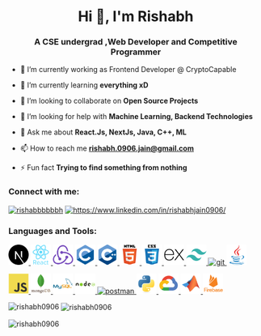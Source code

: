 <h1 align="center">Hi 👋, I'm Rishabh </h1>
<h3 align="center">A CSE undergrad ,Web Developer and Competitive Programmer </h3>

<p align="left"> <a href="https://twitter.com/rishabbbbbbh><img src="https://img.shields.io/twitter/follow/rishabbbbbbh?logo=twitter&style=for-the-badge" alt="jalebi" /></a> </p>

- 🔭 I’m currently working as Frontend Developer @ CryptoCapable

- 🌱 I’m currently learning **everything xD**

- 👯 I’m looking to collaborate on **Open Source Projects**

- 🤝 I’m looking for help with **Machine Learning, Backend Technologies**

- 💬 Ask me about **React.Js, NextJs, Java, C++, ML**

- 📫 How to reach me **rishabh.0906.jain@gmail.com**

- ⚡ Fun fact **Trying to find something from nothing**

<h3 align="left">Connect with me:</h3>
<p align="left">
<a href="https://twitter.com/rishabbbbbbh" target="blank"><img align="center" src="https://raw.githubusercontent.com/rahuldkjain/github-profile-readme-generator/master/src/images/icons/Social/twitter.svg" alt="rishabbbbbbh" height="30" width="40" /></a>
<a href="https://www.linkedin.com/in/rishabhjain0906/" target="blank"><img align="center" src="https://raw.githubusercontent.com/rahuldkjain/github-profile-readme-generator/master/src/images/icons/Social/linked-in-alt.svg" alt="https://www.linkedin.com/in/rishabhjain0906/" height="30" width="40" /></a>
</p>

<h3 align="left">Languages and Tools:</h3>

<p align="left">
    <a href="https://nextjs.org/docs" target="_blank"> <img src="https://raw.githubusercontent.com/devicons/devicon/master/icons/nextjs/nextjs-original.svg" alt="nextjs" width="40" height="40"/> </a>
  <a href="https://reactjs.org" target="_blank"> <img src="https://raw.githubusercontent.com/devicons/devicon/master/icons/react/react-original-wordmark.svg" alt="react" width="40" height="40"/> </a>
     <a href="https://redux.org" target="_blank"> <img src="https://raw.githubusercontent.com/devicons/devicon/master/icons/redux/redux-original.svg" alt="redux" width="40" height="40"/> </a>
  <a href="https://www.cprogramming.com/" target="_blank"> <img src="https://raw.githubusercontent.com/devicons/devicon/master/icons/c/c-original.svg" alt="c" width="40" height="40"/> </a> <a href="https://www.w3schools.com/cpp/" target="_blank"> <img src="https://raw.githubusercontent.com/devicons/devicon/master/icons/cplusplus/cplusplus-original.svg" alt="cplusplus" width="40" height="40"/> </a>
   <a href="https://developer.mozilla.org/en-US/docs/Web/HTML" target="_blank"> <img src="https://raw.githubusercontent.com/devicons/devicon/master/icons/html5/html5-original-wordmark.svg" alt="css3" width="40" height="40"/> </a> 
    <a href="https://www.w3schools.com/css/" target="_blank"> <img src="https://raw.githubusercontent.com/devicons/devicon/master/icons/css3/css3-original-wordmark.svg" alt="css3" width="40" height="40"/> </a> 
    <a href="https://expressjs.com" target="_blank"> <img src="https://raw.githubusercontent.com/devicons/devicon/master/icons/express/express-original.svg" alt="express" width="40" height="40"/>
    <a href="https://tailwindui.com" target="_blank"> <img src="https://raw.githubusercontent.com/devicons/devicon/master/icons/tailwindcss/tailwindcss-plain.svg" alt="tailwingcss" width="40" height="40"/>
    <a href="https://git-scm.com/" target="_blank"> <img src="https://www.vectorlogo.zone/logos/git-scm/git-scm-icon.svg" alt="git" width="40" height="40"/> </a> 
  <a href="https://www.java.com" target="_blank"> <img src="https://raw.githubusercontent.com/devicons/devicon/master/icons/java/java-original.svg" alt="java" width="40" height="40"/> </a>
    </p>
   <p align=left>
    <a href="https://developer.mozilla.org/en-US/docs/Web/JavaScript" target="_blank"> <img src="https://raw.githubusercontent.com/devicons/devicon/master/icons/javascript/javascript-original.svg" alt="javascript" width="40" height="40"/> </a>  <a href="https://www.mongodb.com/" target="_blank"> <img src="https://raw.githubusercontent.com/devicons/devicon/master/icons/mongodb/mongodb-original-wordmark.svg" alt="mongodb" width="40" height="40"/> </a> <a href="https://www.mysql.com/" target="_blank"> <img src="https://raw.githubusercontent.com/devicons/devicon/master/icons/mysql/mysql-original-wordmark.svg" alt="mysql" width="40" height="40"/> </a> <a href="https://nodejs.org" target="_blank"> <img src="https://raw.githubusercontent.com/devicons/devicon/master/icons/nodejs/nodejs-original-wordmark.svg" alt="nodejs" width="40" height="40"/> </a>  <a href="https://postman.com" target="_blank"> <img src="https://www.vectorlogo.zone/logos/getpostman/getpostman-icon.svg" alt="postman" width="40" height="40"/> </a> <a href="https://www.python.org" target="_blank"> <img src="https://raw.githubusercontent.com/devicons/devicon/master/icons/python/python-original.svg" alt="python" width="40" height="40"/> </a>
    <a href="https://cloud.google.com" target="_blank"> <img src="https://raw.githubusercontent.com/devicons/devicon/master/icons/googlecloud/googlecloud-original.svg" alt="google cloud" width="40" height="40"/> </a>
    <a href="https://in.mathworks.com/help/matlab/" target="_blank"> <img src="https://raw.githubusercontent.com/devicons/devicon/master/icons/matlab/matlab-original.svg" alt="matlab" width="40" height="40"/> </a>
    <a href="https://firebase.google.com" target="_blank"> <img src="https://raw.githubusercontent.com/devicons/devicon/master/icons/firebase/firebase-plain-wordmark.svg" alt="firebase" width="40" height="40"/> </a>
    </p>

<p><img align="left" src="https://github-readme-stats.vercel.app/api/top-langs?username=rishabh0906&show_icons=true&locale=en&layout=compact" alt="rishabh0906" /></p>

<p>&nbsp;<img align="center" src="https://github-readme-stats.vercel.app/api?username=rishabh0906&show_icons=true&locale=en" alt="rishabh0906" /></p>

<p><img align="center" src="https://github-readme-streak-stats.herokuapp.com/?user=rishabh0906&" alt="rishabh0906" /></p>



